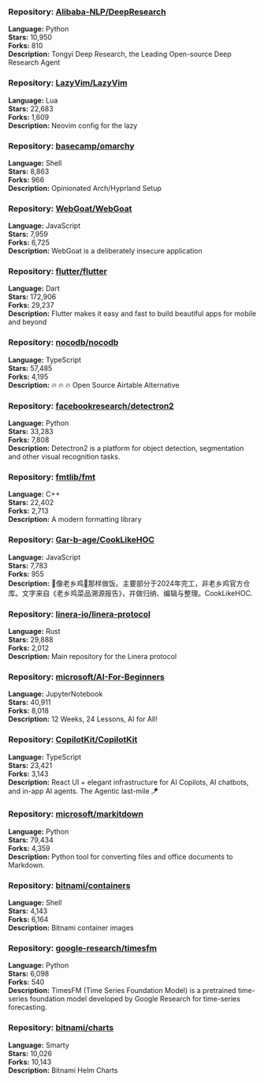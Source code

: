 ### **Repository:** [Alibaba-NLP/DeepResearch](https://github.com/Alibaba-NLP/DeepResearch)

**Language:** Python  
**Stars:** 10,950  
**Forks:** 810  
**Description:** Tongyi Deep Research, the Leading Open-source Deep Research Agent

### **Repository:** [LazyVim/LazyVim](https://github.com/LazyVim/LazyVim)

**Language:** Lua  
**Stars:** 22,683  
**Forks:** 1,609  
**Description:** Neovim config for the lazy

### **Repository:** [basecamp/omarchy](https://github.com/basecamp/omarchy)

**Language:** Shell  
**Stars:** 8,863  
**Forks:** 966  
**Description:** Opinionated Arch/Hyprland Setup

### **Repository:** [WebGoat/WebGoat](https://github.com/WebGoat/WebGoat)

**Language:** JavaScript  
**Stars:** 7,959  
**Forks:** 6,725  
**Description:** WebGoat is a deliberately insecure application

### **Repository:** [flutter/flutter](https://github.com/flutter/flutter)

**Language:** Dart  
**Stars:** 172,906  
**Forks:** 29,237  
**Description:** Flutter makes it easy and fast to build beautiful apps for mobile and beyond

### **Repository:** [nocodb/nocodb](https://github.com/nocodb/nocodb)

**Language:** TypeScript  
**Stars:** 57,485  
**Forks:** 4,195  
**Description:** 🔥 🔥 🔥 Open Source Airtable Alternative

### **Repository:** [facebookresearch/detectron2](https://github.com/facebookresearch/detectron2)

**Language:** Python  
**Stars:** 33,283  
**Forks:** 7,808  
**Description:** Detectron2 is a platform for object detection, segmentation and other visual recognition tasks.

### **Repository:** [fmtlib/fmt](https://github.com/fmtlib/fmt)

**Language:** C++  
**Stars:** 22,402  
**Forks:** 2,713  
**Description:** A modern formatting library

### **Repository:** [Gar-b-age/CookLikeHOC](https://github.com/Gar-b-age/CookLikeHOC)

**Language:** JavaScript  
**Stars:** 7,783  
**Forks:** 955  
**Description:** 🥢像老乡鸡🐔那样做饭。主要部分于2024年完工，非老乡鸡官方仓库。文字来自《老乡鸡菜品溯源报告》，并做归纳、编辑与整理。CookLikeHOC.

### **Repository:** [linera-io/linera-protocol](https://github.com/linera-io/linera-protocol)

**Language:** Rust  
**Stars:** 29,888  
**Forks:** 2,012  
**Description:** Main repository for the Linera protocol

### **Repository:** [microsoft/AI-For-Beginners](https://github.com/microsoft/AI-For-Beginners)

**Language:** JupyterNotebook  
**Stars:** 40,911  
**Forks:** 8,018  
**Description:** 12 Weeks, 24 Lessons, AI for All!

### **Repository:** [CopilotKit/CopilotKit](https://github.com/CopilotKit/CopilotKit)

**Language:** TypeScript  
**Stars:** 23,421  
**Forks:** 3,143  
**Description:** React UI + elegant infrastructure for AI Copilots, AI chatbots, and in-app AI agents. The Agentic last-mile 🪁

### **Repository:** [microsoft/markitdown](https://github.com/microsoft/markitdown)

**Language:** Python  
**Stars:** 79,434  
**Forks:** 4,359  
**Description:** Python tool for converting files and office documents to Markdown.

### **Repository:** [bitnami/containers](https://github.com/bitnami/containers)

**Language:** Shell  
**Stars:** 4,143  
**Forks:** 6,164  
**Description:** Bitnami container images

### **Repository:** [google-research/timesfm](https://github.com/google-research/timesfm)

**Language:** Python  
**Stars:** 6,098  
**Forks:** 540  
**Description:** TimesFM (Time Series Foundation Model) is a pretrained time-series foundation model developed by Google Research for time-series forecasting.

### **Repository:** [bitnami/charts](https://github.com/bitnami/charts)

**Language:** Smarty  
**Stars:** 10,026  
**Forks:** 10,143  
**Description:** Bitnami Helm Charts

